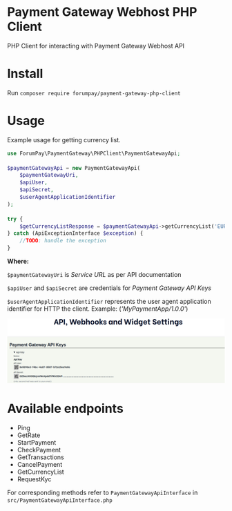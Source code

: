 # Payment Gateway Webhost PHP Client

PHP Client for interacting with Payment Gateway Webhost API

# Install

Run `composer require forumpay/payment-gateway-php-client`

# Usage

Example usage for getting currency list.

```php
use ForumPay\PaymentGateway\PHPClient\PaymentGatewayApi;

$paymentGatewayApi = new PaymentGatewayApi(
    $paymentGatewayUri,
    $apiUser,
    $apiSecret,
    $userAgentApplicationIdentifier
);

try {
    $getCurrencyListResponse = $paymentGatewayApi->getCurrencyList('EUR');
} catch (ApiExceptionInterface $exception) {
    //TODO: handle the exception
}
```
**Where:**

`$paymentGatewayUri` is *Service URL* as per API documentation

`$apiUser` and `$apiSecret` are credentials for *Payment Gateway API Keys*

`$userAgentApplicationIdentifier` represents the user agent application identifier for HTTP the client. Example: (*'MyPaymentApp/1.0.0'*)

![Payment Gateway API Keys](docs/readme/api-key.png)

# Available endpoints

- Ping
- GetRate
- StartPayment
- CheckPayment
- GetTransactions
- CancelPayment
- GetCurrencyList
- RequestKyc

For corresponding methods refer to `PaymentGatewayApiInterface` in `src/PaymentGatewayApiInterface.php`
